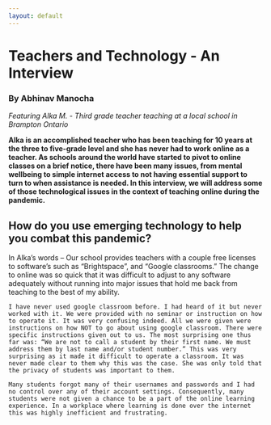 ```yaml
---
layout: default
---
```


# Teachers and Technology - An Interview

### By Abhinav Manocha

*Featuring Alka M. - Third grade teacher teaching at a local school in Brampton Ontario*

**Alka is an accomplished teacher who has been teaching for 10 years at the three to five-grade level and she has never had to work online as a teacher. As schools around the world have started to pivot to online classes on a brief notice, there have been many issues, from mental wellbeing to simple internet access to not having essential support to turn to when assistance is needed. In this interview, we will address some of those technological issues in the context of teaching online during the pandemic.**

## How do you use emerging technology to help you combat this pandemic?
In Alka’s words – 
	Our school provides teachers with a couple free licenses to software’s such as “Brightspace”, and “Google classrooms.” The change to online was so quick that it was difficult to adjust to any software adequately without running into major issues that hold me back from teaching to the best of my ability. 

	I have never used google classroom before. I had heard of it but never worked with it. We were provided with no seminar or instruction on how to operate it. It was very confusing indeed. All we were given were instructions on how NOT to go about using google classroom. There were specific instructions given out to us. The most surprising one thus far was: “We are not to call a student by their first name. We must address them by last name and/or student number.” This was very surprising as it made it difficult to operate a classroom. It was never made clear to them why this was the case. She was only told that the privacy of students was important to them. 
    
	Many students forgot many of their usernames and passwords and I had no control over any of their account settings. Consequently, many students were not given a chance to be a part of the online learning experience. In a workplace where learning is done over the internet this was highly inefficient and frustrating. 
